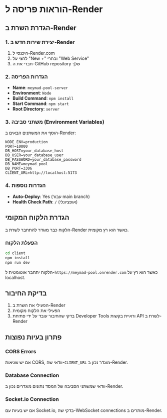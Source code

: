 # הוראות פריסה ל-Render

## הגדרת השרת ב-Render

### 1. יצירת שירות חדש ב-Render
1. היכנסי ל-Render.com
2. לחצי על "New +" ובחרי "Web Service"
3. חברי את ה-GitHub repository שלך

### 2. הגדרות הפריסה
- **Name**: `meymad-pool-server`
- **Environment**: `Node`
- **Build Command**: `npm install`
- **Start Command**: `npm start`
- **Root Directory**: `server`

### 3. משתני סביבה (Environment Variables)
הוסף את המשתנים הבאים ב-Render:

```
NODE_ENV=production
PORT=10000
DB_HOST=your_database_host
DB_USER=your_database_user
DB_PASSWORD=your_database_password
DB_NAME=meymad_pool
DB_PORT=3306
CLIENT_URL=http://localhost:5173
```

### 4. הגדרות נוספות
- **Auto-Deploy**: Yes (עבור main branch)
- **Health Check Path**: `/` (אופציונלי)

## הגדרת הלקוח המקומי

הלקוח כבר מוגדר להתחבר לשרת ב-Render כאשר הוא רץ מקומית.

### הפעלת הלקוח
```bash
cd client
npm install
npm run dev
```

הלקוח יתחבר אוטומטית ל-`https://meymad-pool.onrender.com` כאשר הוא רץ על localhost.

## בדיקת החיבור

1. הפעילי את השרת ב-Render
2. הפעילי את הלקוח מקומית
3. בדקי שהחיבור עובד על ידי פתיחת Developer Tools וראיית בקשות API לשרת ב-Render

## פתרון בעיות נפוצות

### CORS Errors
אם יש שגיאות CORS, וודאי שה-`CLIENT_URL` מוגדר נכון ב-Render.

### Database Connection
וודאי שמשתני הסביבה של המסד נתונים מוגדרים נכון ב-Render.

### Socket.io Connection
אם יש בעיות עם Socket.io, בדקי שה-WebSocket connections מותרים ב-Render.
